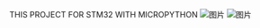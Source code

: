 THIS PROJECT FOR STM32 WITH MICROPYTHON 
![图片](https://github.com/user-attachments/assets/a734d422-904f-4062-bbbe-84fe03596a28)
![图片](https://github.com/user-attachments/assets/dbed2cd2-73b4-4bb8-ab30-ba8134286ef7)

